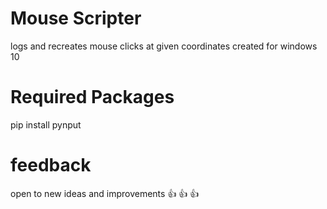 # Mouse Scripter
 logs and recreates mouse clicks at given coordinates
 created for windows 10 
# Required Packages
 pip install pynput
# feedback
 open to new ideas and improvements 👍 👍 👍
